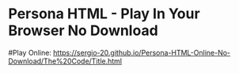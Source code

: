 # Persona HTML - Play In Your Browser No Download

#Play Online:
https://sergio-20.github.io/Persona-HTML-Online-No-Download/The%20Code/Title.html
